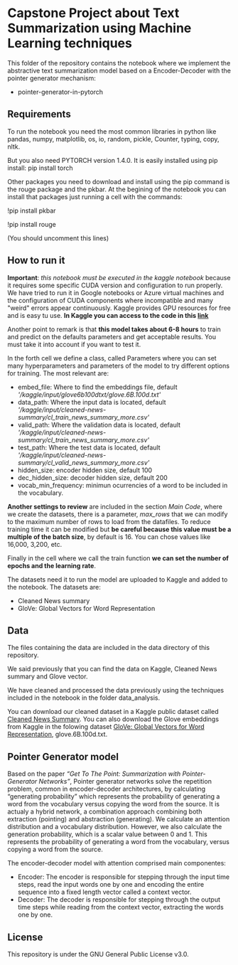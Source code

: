 ﻿
# Capstone Project about Text Summarization using Machine Learning techniques


This folder of the repository contains the notebook where we implement the abstractive text summarization model based on a Encoder-Decoder with the pointer generator mechanism:

- pointer-generator-in-pytorch

## Requirements

To run the notebook you need the most common libraries in python like pandas, numpy, matplotlib, os, io, random, pickle, Counter, typing, copy, nltk.

But you also need PYTORCH version 1.4.0. It is easily installed using pip install: pip install torch

Other packages you need to download and install using the pip command is the rouge package and the pkbar. At the begining of the notebook you can install that packages just running a cell with the commands:

!pip install pkbar

!pip install rouge

(You should uncomment this lines)

## How to run it

**Important**: *this notebook must be executed in the kaggle notebook* because it requires some specific CUDA version and configuration to run properly. We have tried to run it in Google notebooks or Azure virtual machines and the configuration of CUDA components where incompatible and many "weird" errors appear continuously. Kaggle provides GPU resources for free and is easy tu use. **In Kaggle you can access to the code in this [link](https://www.kaggle.com/edumunozsala/pointer-generator-in-pytorch)**

Another point to remark is that **this model takes about 6-8 hours** to train and predict on the defaults parameters and get acceptable results. You must take it into account if you want to test it. 


In the forth cell we define a class, called Parameters where you can set many hyperparameters and parameters of the model to try different options for training. The most relevant are:
- embed_file: Where to find the embeddings file, default *'/kaggle/input/glove6b100dtxt/glove.6B.100d.txt'*
- data_path: Where the input data is located, default *'/kaggle/input/cleaned-news-summary/cl_train_news_summary_more.csv'*
- valid_path: Where the validation data is located, default *'/kaggle/input/cleaned-news-summary/cl_train_news_summary_more.csv'*
- test_path: Where the test data is located, default *'/kaggle/input/cleaned-news-summary/cl_valid_news_summary_more.csv'*
- hidden_size: encoder hidden size, default 100
- dec_hidden_size: decoder hidden size, default 200
- vocab_min_frequency: minimun ocurrencies of a word to be included in the vocabulary.

**Another settings to review** are included in the section *Main Code*, where we create the datasets, there is a parameter, *max_rows* that we can modify to the maximum number of rows to load from the datafiles. To reduce training time it can be modified but **be careful because this value must be a multiple of the batch size**, by default is 16. You can chose values like 16,000, 3,200, etc.  

Finally in the cell where we call the train function **we can set the number of epochs and the learning rate**.

The datasets need it to run the model are uploaded to Kaggle and added to the notebook. The datasets are:
- Cleaned News summary
- GloVe: Global Vectors for Word Representation

## Data

The files containing the data are included in the data directory of this repository.

We said previously that you can find the data on Kaggle, Cleaned News summary and Glove vector. 

We have cleaned and processed the data previously using the techniques included in the notebook in the folder data_analysis.

You can download our cleaned dataset in a Kaggle public dataset called [Cleaned News Summary](https://www.kaggle.com/edumunozsala/cleaned-news-summary).
You can also download the Glove embeddings from Kaggle in the folowing dataset [GloVe: Global Vectors for Word Representation](https://www.kaggle.com/rtatman/glove-global-vectors-for-word-representation), glove.6B.100d.txt.

## Pointer Generator model

Based on the paper *“Get To The Point: Summarization with Pointer-Generator Networks”*, Pointer generator networks solve the repetition problem, common in encoder-decoder architectures, by calculating “generating probability” which represents the probability of generating a word from the vocabulary versus copying the word from the source. It is actualy a hybrid network, a combination approach combining both extraction (pointing) and abstraction (generating). 
We calculate an attention distribution and a vocabulary distribution. However, we also calculate the generation probability, which is a scalar value between 0 and 1. This represents the probability of generating a word from the vocabulary, versus copying a word from the source.

The encoder-decoder model with attention comprised main componentes:
-	Encoder: The encoder is responsible for stepping through the input time steps, read the input words one by one and encoding the entire sequence into a fixed length vector called a context vector.
-	Decoder: The decoder is responsible for stepping through the output time steps while reading from the context vector, extracting the words one by one.

## License
This repository is under the GNU General Public License v3.0.
